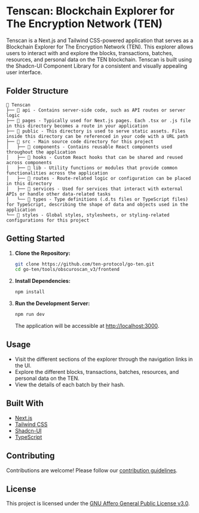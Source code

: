 # Tenscan: Blockchain Explorer for The Encryption Network (TEN)

Tenscan is a Next.js and Tailwind CSS-powered application that serves as a Blockchain Explorer for The Encryption Network (TEN). This explorer allows users to interact with and explore the blocks, transactions, batches, resources, and personal data on the TEN blockchain. Tenscan is built using the Shadcn-UI Component Library for a consistent and visually appealing user interface.

## Folder Structure

```
📁 Tenscan
├── 📁 api - Contains server-side code, such as API routes or server logic
├── 📁 pages - Typically used for Next.js pages. Each .tsx or .js file in this directory becomes a route in your application
├── 📁 public - This directory is used to serve static assets. Files inside this directory can be referenced in your code with a URL path
├── 📁 src - Main source code directory for this project
│   ├── 📁 components - Contains reusable React components used throughout the application
│   ├── 📁 hooks - Custom React hooks that can be shared and reused across components
│   ├── 📁 lib - Utility functions or modules that provide common functionalities across the application
│   ├── 📁 routes - Route-related logic or configuration can be placed in this directory
│   ├── 📁 services - Used for services that interact with external APIs or handle other data-related tasks
│   └── 📁 types - Type definitions (.d.ts files or TypeScript files) for TypeScript, describing the shape of data and objects used in the application
└── 📁 styles - Global styles, stylesheets, or styling-related configurations for this project
```

## Getting Started

1. **Clone the Repository:**
   ```bash
   git clone https://github.com/ten-protocol/go-ten.git
   cd go-ten/tools/obscuroscan_v3/frontend
   ```

2. **Install Dependencies:**
   ```bash
   npm install
   ```

3. **Run the Development Server:**
   ```bash
   npm run dev
   ```

   The application will be accessible at [http://localhost:3000](http://localhost:3000).

## Usage

- Visit the different sections of the explorer through the navigation links in the UI.
- Explore the different blocks, transactions, batches, resources, and personal data on the TEN.
- View the details of each batch by their hash.

## Built With

- [Next.js](https://nextjs.org/)
- [Tailwind CSS](https://tailwindcss.com/)
- [Shadcn-UI](https://shadcn.com/)
- [TypeScript](https://www.typescriptlang.org/)


## Contributing

Contributions are welcome! Please follow our [contribution guidelines](/docs/_docs/community/contributions.md).

## License

This project is licensed under the [GNU Affero General Public License v3.0](/LICENSE).
